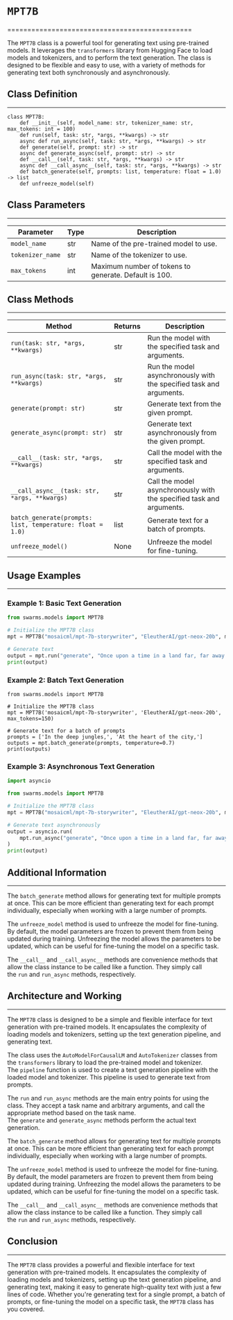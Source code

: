 # `MPT7B`
==============================================

The `MPT7B` class is a powerful tool for generating text using pre-trained models. It leverages the `transformers` library from Hugging Face to load models and tokenizers, and to perform the text generation. The class is designed to be flexible and easy to use, with a variety of methods for generating text both synchronously and asynchronously.

## Class Definition
----------------

```
class MPT7B:
    def __init__(self, model_name: str, tokenizer_name: str, max_tokens: int = 100)
    def run(self, task: str, *args, **kwargs) -> str
    async def run_async(self, task: str, *args, **kwargs) -> str
    def generate(self, prompt: str) -> str
    async def generate_async(self, prompt: str) -> str
    def __call__(self, task: str, *args, **kwargs) -> str
    async def __call_async__(self, task: str, *args, **kwargs) -> str
    def batch_generate(self, prompts: list, temperature: float = 1.0) -> list
    def unfreeze_model(self)
```


## Class Parameters
----------------

| Parameter | Type | Description |
| --- | --- | --- |
| `model_name` | str | Name of the pre-trained model to use. |
| `tokenizer_name` | str | Name of the tokenizer to use. |
| `max_tokens` | int | Maximum number of tokens to generate. Default is 100. |

## Class Methods
-------------

| Method | Returns | Description |
| --- | --- | --- |
| `run(task: str, *args, **kwargs)` | str | Run the model with the specified task and arguments. |
| `run_async(task: str, *args, **kwargs)` | str | Run the model asynchronously with the specified task and arguments. |
| `generate(prompt: str)` | str | Generate text from the given prompt. |
| `generate_async(prompt: str)` | str | Generate text asynchronously from the given prompt. |
| `__call__(task: str, *args, **kwargs)` | str | Call the model with the specified task and arguments. |
| `__call_async__(task: str, *args, **kwargs)` | str | Call the model asynchronously with the specified task and arguments. |
| `batch_generate(prompts: list, temperature: float = 1.0)` | list | Generate text for a batch of prompts. |
| `unfreeze_model()` | None | Unfreeze the model for fine-tuning. |

## Usage Examples
--------------

### Example 1: Basic Text Generation

```python
from swarms.models import MPT7B

# Initialize the MPT7B class
mpt = MPT7B("mosaicml/mpt-7b-storywriter", "EleutherAI/gpt-neox-20b", max_tokens=150)

# Generate text
output = mpt.run("generate", "Once upon a time in a land far, far away...")
print(output)
```

### Example 2: Batch Text Generation

```pyton
from swarms.models import MPT7B

# Initialize the MPT7B class
mpt = MPT7B('mosaicml/mpt-7b-storywriter', 'EleutherAI/gpt-neox-20b', max_tokens=150)

# Generate text for a batch of prompts
prompts = ['In the deep jungles,', 'At the heart of the city,']
outputs = mpt.batch_generate(prompts, temperature=0.7)
print(outputs)
```

### Example 3: Asynchronous Text Generation

```python
import asyncio

from swarms.models import MPT7B

# Initialize the MPT7B class
mpt = MPT7B("mosaicml/mpt-7b-storywriter", "EleutherAI/gpt-neox-20b", max_tokens=150)

# Generate text asynchronously
output = asyncio.run(
    mpt.run_async("generate", "Once upon a time in a land far, far away...")
)
print(output)
```

## Additional Information 
----------------------------------

The `batch_generate` method allows for generating text for multiple prompts at once. This can be more efficient than generating text for each prompt individually, especially when working with a large number of prompts.

The `unfreeze_model` method is used to unfreeze the model for fine-tuning. By default, the model parameters are frozen to prevent them from being updated during training. Unfreezing the model allows the parameters to be updated, which can be useful for fine-tuning the model on a specific task.

The `__call__` and `__call_async__` methods are convenience methods that allow the class instance to be called like a function. They simply call the `run` and `run_async` methods, respectively.

## Architecture and Working
------------------------

The `MPT7B` class is designed to be a simple and flexible interface for text generation with pre-trained models. It encapsulates the complexity of loading models and tokenizers, setting up the text generation pipeline, and generating text.

The class uses the `AutoModelForCausalLM` and `AutoTokenizer` classes from the `transformers` library to load the pre-trained model and tokenizer. The `pipeline` function is used to create a text generation pipeline with the loaded model and tokenizer. This pipeline is used to generate text from prompts.

The `run` and `run_async` methods are the main entry points for using the class. They accept a task name and arbitrary arguments, and call the appropriate method based on the task name. The `generate` and `generate_async` methods perform the actual text generation.

The `batch_generate` method allows for generating text for multiple prompts at once. This can be more efficient than generating text for each prompt individually, especially when working with a large number of prompts.

The `unfreeze_model` method is used to unfreeze the model for fine-tuning. By default, the model parameters are frozen to prevent them from being updated during training. Unfreezing the model allows the parameters to be updated, which can be useful for fine-tuning the model on a specific task.

The `__call__` and `__call_async__` methods are convenience methods that allow the class instance to be called like a function. They simply call the `run` and `run_async` methods, respectively.

## Conclusion
----------

The `MPT7B` class provides a powerful and flexible interface for text generation with pre-trained models. It encapsulates the complexity of loading models and tokenizers, setting up the text generation pipeline, and generating text, making it easy to generate high-quality text with just a few lines of code. Whether you're generating text for a single prompt, a batch of prompts, or fine-tuning the model on a specific task, the `MPT7B` class has you covered.